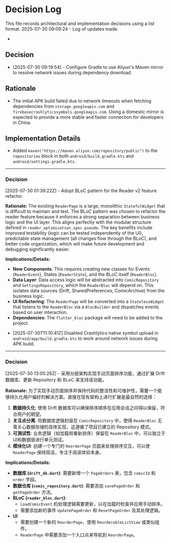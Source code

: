 # Decision Log

This file records architectural and implementation decisions using a list format.
2025-07-30 09:09:24 - Log of updates made.

*
      
## Decision

* [2025-07-30 09:19:54] - Configure Gradle to use Aliyun's Maven mirror to resolve network issues during dependency download.
      
## Rationale 

* The initial APK build failed due to network timeouts when fetching dependencies from `storage.googleapis.com` and `firebasecrashlyticssymbols.googleapis.com`. Using a domestic mirror is expected to provide a more stable and faster connection for developers in China.

## Implementation Details

* Added `maven("https://maven.aliyun.com/repository/public")` to the `repositories` block in both `android/build.gradle.kts` and `android/settings.gradle.kts`.
---
### Decision
[2025-07-30 01:39:22Z] - Adopt BLoC pattern for the Reader v2 feature refactor.

**Rationale:**
The existing `ReaderPage` is a large, monolithic `StatefulWidget` that is difficult to maintain and test. The BLoC pattern was chosen to refactor the reader feature because it enforces a strong separation between business logic and the UI layer. This aligns perfectly with the modular structure defined in `reader_optimization_spec.pseudo`. The key benefits include improved testability (logic can be tested independently of the UI), predictable state management (all changes flow through the BLoC), and better code organization, which will make future development and debugging significantly easier.

**Implications/Details:**
*   **New Components**: This requires creating new classes for Events (`ReaderEvent`), States (`ReaderState`), and the BLoC itself (`ReaderBloc`).
*   **Data Layer**: Data access logic will be abstracted into `ComicRepository` and `SettingsRepository`, which the `ReaderBloc` will depend on. This isolates data sources (Drift, SharedPreferences, ComicArchive) from the business logic.
*   **UI Refactoring**: The `ReaderPage` will be converted into a `StatelessWidget` that listens to the `ReaderBloc` via a `BlocBuilder` and dispatches events based on user interaction.
*   **Dependencies**: The `flutter_bloc` package will need to be added to the project.
- [2025-07-30T11:10:41Z] Disabled Crashlytics native symbol upload in `android/app/build.gradle.kts` to work around network issues during APK build.
---
### Decision
[2025-07-30 13:05:26Z] - 采用分层架构实现手动页面排序功能，通过扩展 Drift 数据库、更新 Repository 和 BLoC 来支持该功能。

**Rationale:**
为了实现手动页面排序并保持代码的整洁性和可维护性，需要一个能够持久化用户偏好的解决方案。直接在现有架构上进行扩展是最自然的选择：
1.  **数据持久化**: 使用 Drift 数据库可以确保排序顺序在应用会话之间得以保留，符合用户的期望。
2.  **关注点分离**: 将数据库逻辑封装在 `ComicRepository` 中，使得 `ReaderBloc` 无需关心数据存储的具体实现，这遵循了项目已建立的 Repository 模式。
3.  **可测试性**: 业务逻辑（如加载和重新排序）保留在 `ReaderBloc` 中，可以独立于UI和数据层进行单元测试。
4.  **模块化UI**: 创建一个专门的 `ReorderPage` 页面来处理排序交互，可以使 `ReaderPage` 保持简洁，专注于阅读体验本身。

**Implications/Details:**
*   **数据库 (`drift_db.dart`)**: 需要新增一个 `PageOrders` 表，包含 `comicId` 和 `order` 字段。
*   **数据仓库 (`comic_repository.dart`)**: 需要添加 `savePageOrder` 和 `getPageOrder` 方法。
*   **BLoC (`reader_bloc.dart`)**:
    *   `LoadComicEvent` 的处理逻辑需要更新，以在加载时检查并应用手动排序。
    *   需要添加新的事件 `UpdatePageOrder` 和 `ResetPageOrder` 及其处理逻辑。
*   **UI**:
    *   需要创建一个新的 `ReorderPage`，使用 `ReorderableListView` 或类似组件。
    *   `ReaderPage` 中需要添加一个入口点来导航到 `ReorderPage`。